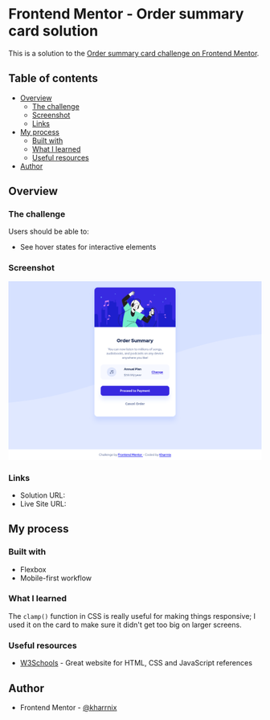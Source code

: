 # Frontend Mentor - Order summary card solution

This is a solution to the [Order summary card challenge on Frontend Mentor](https://www.frontendmentor.io/challenges/order-summary-component-QlPmajDUj).

## Table of contents

- [Overview](#overview)
  - [The challenge](#the-challenge)
  - [Screenshot](#screenshot)
  - [Links](#links)
- [My process](#my-process)
  - [Built with](#built-with)
  - [What I learned](#what-i-learned)
  - [Useful resources](#useful-resources)
- [Author](#author)

## Overview

### The challenge

Users should be able to:

- See hover states for interactive elements

### Screenshot

![](./screenshot.png)

### Links

- Solution URL: [](#)
- Live Site URL: [](#)

## My process

### Built with

- Flexbox
- Mobile-first workflow

### What I learned

The `clamp()` function in CSS is really useful for making things responsive; I used it on the card to make sure it didn't get too big on larger screens.

### Useful resources

- [W3Schools](https://w3schools.com) - Great website for HTML, CSS and
    JavaScript references

## Author

- Frontend Mentor - [@kharrnix](https://www.frontendmentor.io/profile/kharrnix)

